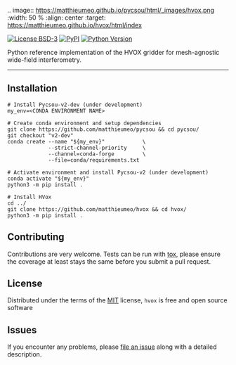 .. image:: https://matthieumeo.github.io/pycsou/html/_images/hvox.png
  :width: 50 %
  :align: center
  :target: https://matthieumeo.github.io/hvox/html/index

[![License BSD-3](https://img.shields.io/pypi/l/hvox.svg?color=green)](https://github.com/matthieumeo/hvox/raw/main/LICENSE)
[![PyPI](https://img.shields.io/pypi/v/hvox.svg?color=green)](https://pypi.org/project/hvox)
[![Python Version](https://img.shields.io/pypi/pyversions/hvox.svg?color=green)](https://python.org)

Python reference implementation of the HVOX gridder for mesh-agnostic wide-field interferometry.

----------------------------------

## Installation

    # Install Pycsou-v2-dev (under development)
    my_env=<CONDA ENVIRONMENT NAME>
    
    # Create conda environment and setup dependencies 
    git clone https://github.com/matthieumeo/pycsou && cd pycsou/
    git checkout "v2-dev"
    conda create --name "${my_env}"            \
                 --strict-channel-priority     \
                 --channel=conda-forge         \
                 --file=conda/requirements.txt
    
    # Activate environment and install Pycsou-v2 (under development) 
    conda activate "${my_env}"
    python3 -m pip install .
    
    # Install HVox 
    cd ../
    git clone https://github.com/matthieumeo/hvox && cd hvox/
    python3 -m pip install .


## Contributing

Contributions are very welcome. Tests can be run with [tox], please ensure
the coverage at least stays the same before you submit a pull request.

## License

Distributed under the terms of the [MIT] license,
`hvox` is free and open source software

## Issues

If you encounter any problems, please [file an issue] along with a detailed description.

[MIT]: http://opensource.org/licenses/MIT

[file an issue]: https://github.com/matthieumeo/hvox/issues

[tox]: https://tox.readthedocs.io/en/latest/
[pip]: https://pypi.org/project/pip/
[PyPI]: https://pypi.org/
